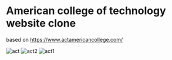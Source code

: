 # American college of technology website clone

based on https://www.actamericancollege.com/

![act](https://user-images.githubusercontent.com/96838769/221402941-2ce49767-42fa-4d07-b689-7a294f3f43fa.png)
![act2](https://user-images.githubusercontent.com/96838769/221402979-7a727209-50c3-4a6b-b4ee-917e1c57ddb4.png)
![act1](https://user-images.githubusercontent.com/96838769/221402982-31a0a2db-77a3-43ba-86df-b9cf74f737d3.png)
